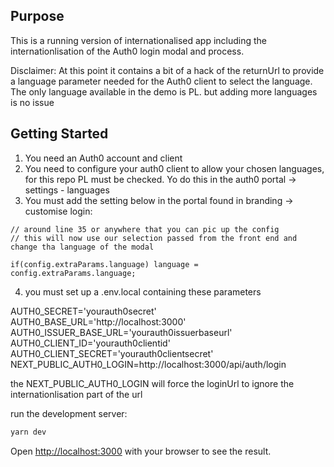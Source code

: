 ## Purpose 

This is a running version of internationalised app including the internationlisation of the Auth0 login modal and process.

Disclaimer: At this point it contains a bit of a hack of the returnUrl to provide a language parameter needed for the Auth0 client to select the language.
The only language available in the demo is PL. but adding more languages is no issue

## Getting Started

1. You need an Auth0 account and client
2. You need to configure your auth0 client to allow your chosen languages, for this repo PL must be checked. Yo do this in the auth0 portal -> settings - languages 
3. You must add the setting below in the portal found in branding -> customise login: 

```
// around line 35 or anywhere that you can pic up the config 
// this will now use our selection passed from the front end and change tha language of the modal 

if(config.extraParams.language) language = config.extraParams.language;

```

4. you must set up a .env.local containing these parameters 

AUTH0_SECRET='yourauth0secret'
AUTH0_BASE_URL='http://localhost:3000'
AUTH0_ISSUER_BASE_URL='yourauth0issuerbaseurl'
AUTH0_CLIENT_ID='yourauth0clientid'
AUTH0_CLIENT_SECRET='yourauth0clientsecret'
NEXT_PUBLIC_AUTH0_LOGIN=http://localhost:3000/api/auth/login

the NEXT_PUBLIC_AUTH0_LOGIN will force the loginUrl to ignore the internationlisation part of the url

run the development server:

```bash
yarn dev
```

Open [http://localhost:3000](http://localhost:3000) with your browser to see the result.

